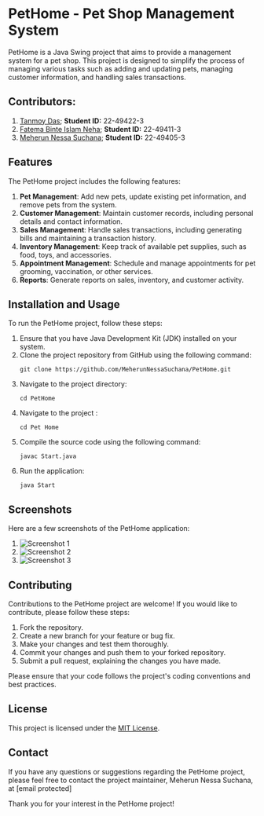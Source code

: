 # PetHome - Pet Shop Management System

PetHome is a Java Swing project that aims to provide a management system for a pet shop. This project is designed to simplify the process of managing various tasks such as adding and updating pets, managing customer information, and handling sales transactions.

## Contributors:
1. [Tanmoy Das](https://github.com/TanmoyGG); **Student ID:** 22-49422-3
2. [Fatema Binte Islam Neha](https://github.com/fatemaneha); **Student ID:** 22-49411-3
3. [Meherun Nessa Suchana](https://github.com/MeherunNessaSuchana); **Student ID:** 22-49405-3

## Features

The PetHome project includes the following features:

1. **Pet Management**: Add new pets, update existing pet information, and remove pets from the system.
2. **Customer Management**: Maintain customer records, including personal details and contact information.
3. **Sales Management**: Handle sales transactions, including generating bills and maintaining a transaction history.
4. **Inventory Management**: Keep track of available pet supplies, such as food, toys, and accessories.
5. **Appointment Management**: Schedule and manage appointments for pet grooming, vaccination, or other services.
6. **Reports**: Generate reports on sales, inventory, and customer activity.

## Installation and Usage

To run the PetHome project, follow these steps:

1. Ensure that you have Java Development Kit (JDK) installed on your system.
2. Clone the project repository from GitHub using the following command:
   ```
   git clone https://github.com/MeherunNessaSuchana/PetHome.git
   ```
3. Navigate to the project directory:
   ```
   cd PetHome
   ```
4. Navigate to the project :
   ```
   cd Pet Home
   ```
4. Compile the source code using the following command:
   ```
   javac Start.java
   ```
5. Run the application:
   ```
   java Start
   ```

## Screenshots

Here are a few screenshots of the PetHome application:

1. ![Screenshot 1](screenshots/screenshot1.png)
2. ![Screenshot 2](screenshots/screenshot2.png)
3. ![Screenshot 3](screenshots/screenshot3.png)

## Contributing

Contributions to the PetHome project are welcome! If you would like to contribute, please follow these steps:

1. Fork the repository.
2. Create a new branch for your feature or bug fix.
3. Make your changes and test them thoroughly.
4. Commit your changes and push them to your forked repository.
5. Submit a pull request, explaining the changes you have made.

Please ensure that your code follows the project's coding conventions and best practices.

## License

This project is licensed under the [MIT License](LICENSE).

## Contact

If you have any questions or suggestions regarding the PetHome project, please feel free to contact the project maintainer, Meherun Nessa Suchana, at [email protected]

Thank you for your interest in the PetHome project!
